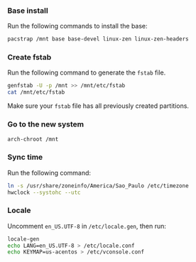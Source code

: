 ### Base install

Run the following commands to install the base:

```bash
pacstrap /mnt base base-devel linux-zen linux-zen-headers
```

### Create fstab

Run the following command to generate the `fstab` file.

```bash
genfstab -U -p /mnt >> /mnt/etc/fstab
cat /mnt/etc/fstab
```

Make sure your `fstab` file has all previously created partitions.

### Go to the new system

```bash
arch-chroot /mnt
```

### Sync time

Run the following command:

```bash
ln -s /usr/share/zoneinfo/America/Sao_Paulo /etc/timezone
hwclock --systohc --utc
```

### Locale

Uncomment `en_US.UTF-8` in `/etc/locale.gen`, then run:

```bash
locale-gen
echo LANG=en_US.UTF-8 > /etc/locale.conf
echo KEYMAP=us-acentos > /etc/vconsole.conf
```
